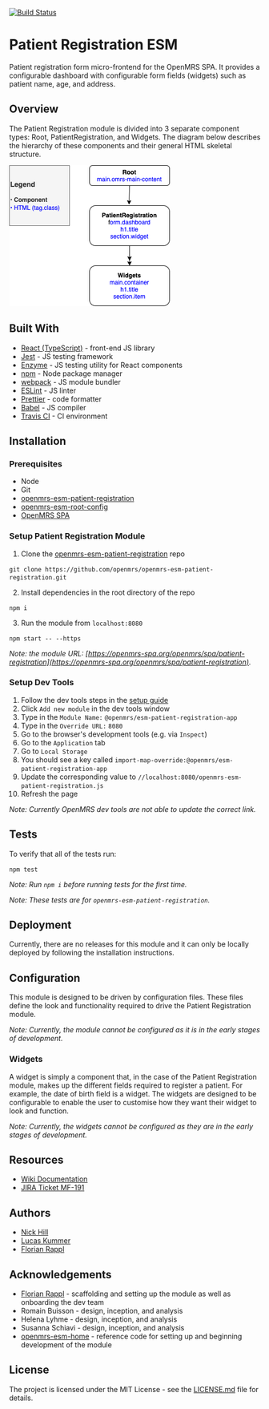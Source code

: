 [![Build Status](https://travis-ci.org/openmrs/openmrs-esm-patient-registration.svg?branch=master)](https://travis-ci.org/openmrs/openmrs-esm-patient-registration)

# Patient Registration ESM
Patient registration form micro-frontend for the OpenMRS SPA. It provides a configurable dashboard with configurable form fields (widgets) such as patient name, age, and address.

## Overview
The Patient Registration module is divided into 3 separate component types: Root, PatientRegistration, and Widgets. The diagram below describes the hierarchy of these components and their general HTML skeletal structure.

![Image of Patient Hierarchy](./docs/images/patient-registraton-hierarchy.png)

## Built With
- [React (TypeScript)](https://reactjs.org/) - front-end JS library
- [Jest](https://jestjs.io/) - JS testing framework
- [Enzyme](https://enzymejs.github.io/enzyme/) - JS testing utility for React components
- [npm](https://www.npmjs.com/) - Node package manager
- [webpack](https://webpack.js.org/) - JS module bundler
- [ESLint](https://eslint.org/) - JS linter
- [Prettier](https://prettier.io/) - code formatter
- [Babel](https://babeljs.io/) - JS compiler
- [Travis CI](https://travis-ci.org/) - CI environment

## Installation

### Prerequisites
- Node
- Git
- [openmrs-esm-patient-registration](https://github.com/openmrs/openmrs-esm-patient-registration)
- [openmrs-esm-root-config](https://github.com/openmrs/openmrs-esm-root-config)
- [OpenMRS SPA](https://openmrs-spa.org/openmrs/spa/login)

### Setup Patient Registration Module
1. Clone the [openmrs-esm-patient-registration](https://github.com/openmrs/openmrs-esm-patient-registration) repo
```
git clone https://github.com/openmrs/openmrs-esm-patient-registration.git
```
2. Install dependencies in the root directory of the repo
```
npm i
```
3. Run the module from `localhost:8080`
```
npm start -- --https
```

*Note: the module URL: [https://openmrs-spa.org/openmrs/spa/patient-registration](https://openmrs-spa.org/openmrs/spa/patient-registration).*

### Setup Dev Tools
1. Follow the dev tools steps in the [setup guide](https://wiki.openmrs.org/display/projects/Setup+local+development+environment+for+OpenMRS+SPA)
2. Click `Add new module` in the dev tools window
3. Type in the `Module Name:` `@openmrs/esm-patient-registration-app`
4. Type in the `Override URL:` `8080`
5. Go to the browser's development tools (e.g. via `Inspect`)
6. Go to the `Application` tab
7. Go to `Local Storage`
8. You should see a key called `import-map-override:@openmrs/esm-patient-registration-app`
9. Update the corresponding value to `//localhost:8080/openmrs-esm-patient-registration.js`
10. Refresh the page

*Note: Currently OpenMRS dev tools are not able to update the correct link.*

## Tests
To verify that all of the tests run:
```
npm test
```
*Note: Run `npm i` before running tests for the first time.*

*Note: These tests are for `openmrs-esm-patient-registration`.*

## Deployment
Currently, there are no releases for this module and it can only be locally deployed by following the installation instructions.

## Configuration
This module is designed to be driven by configuration files. These files define the look and functionality required to drive the Patient Registration module.

*Note: Currently, the module cannot be configured as it is in the early stages of development.*

### Widgets
A widget is simply a component that, in the case of the Patient Registration module, makes up the different fields required to register a patient. For example, the date of birth field is a widget. The widgets are designed to be configurable to enable the user to customise how they want their widget to look and function.

*Note: Currently, the widgets cannot be configured as they are in the early stages of development.*

## Resources
- [Wiki Documentation](https://wiki.openmrs.org/display/projects/openmrs-esm-patient-registration)
- [JIRA Ticket MF-191](https://issues.openmrs.org/browse/MF-191)

## Authors
- [Nick Hill](https://github.com/nickjhill14)
- [Lucas Kummer](https://github.com/trepolus)
- [Florian Rappl](https://github.com/FlorianRappl)

## Acknowledgements
- [Florian Rappl](https://github.com/FlorianRappl) - scaffolding and setting up the module as well as onboarding the dev team
- Romain Buisson - design, inception, and analysis
- Helena Lyhme - design, inception, and analysis
- Susanna Schiavi - design, inception, and analysis
- [openmrs-esm-home](https://github.com/openmrs/openmrs-esm-home) - reference code for setting up and beginning development of the module

## License
The project is licensed under the MIT License - see the [LICENSE.md](./LICENSE.md) file for details.
